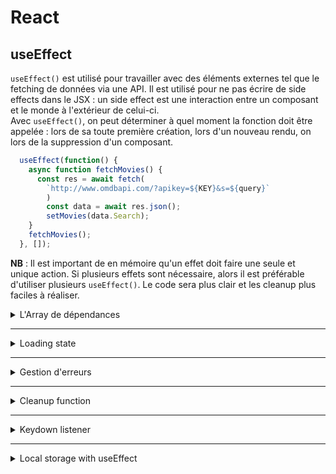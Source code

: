 # React

## useEffect

`useEffect()` est utilisé pour travailler avec des éléments externes tel que le fetching de données via une API. Il est utilisé pour ne pas écrire de side effects dans le JSX : un side effect est une interaction entre un composant et le monde à l'extérieur de celui-ci.  
Avec `useEffect()`, on peut déterminer à quel moment la fonction doit être appelée : lors de sa toute première création, lors d'un nouveau rendu, on lors de la suppression d'un composant.

```js
  useEffect(function() {
    async function fetchMovies() {
      const res = await fetch(
        `http://www.omdbapi.com/?apikey=${KEY}&s=${query}`
        )
        const data = await res.json();
        setMovies(data.Search);
    }
    fetchMovies();
  }, []);
```

**NB** : Il est important de en mémoire qu'un effet doit faire une seule et unique action. Si plusieurs effets sont nécessaire, alors il est préférable d'utiliser plusieurs `useEffect()`. Le code sera plus clair et les cleanup plus faciles à réaliser.

<details>
<summary>L'Array de dépendances</summary>

On peut passer en second argument du useEffect un tableau. Celui-ci va permettre de synnchroniser les données et savoir quand être exécuté (autrement dit, son cycle de vie) :
| Array | Synchronisation | Çycle de vie |
|:---:|:---:|:---:|
| useEffect(fn, [x, y, z]) | L'effect se synchronise avec x, y et z | Est exécuté au lancement ou sur une mise à jour du state |
| useEffect(fn, []) | L'effet ne se synchronise avec aucun état ou props | N'est exécuté qu'au lancement (rendu initial) |
| useEffect(fn) | L'effet se synchronise avec tout | Est exécuté à chaque rendu (déconseillé en règle générale)

<br/>
</details>

---
<details>
<summary>Loading state</summary>
<br/>

Pour faire comprendre à l'utilisateur qu'un composant est en cours de chargement, on affiche un composant temporaire qui sera remplacé par le composant final une fois que celui-ci aura les données dont il a besoin :

```js
const [isLoading, setIsLoading] = useState(false);
```

```js
useEffect(function() {
  async function fetchMovies() {
    setIsLoading(true); // <---
    const res = await fetch(
      `http://www.omdbapi.com/?apikey=${KEY}&s=${query}`
      )
      const data = await res.json();
      setMovies(data.Search);
      setIsLoading(false); // <---
  }
  fetchMovies();
}, []);
```

```js
<Box>
  {isLoading ? <Loader /> : <MovieList movies={movies} />}
</Box>
```

</details>

---
<details>
<summary>Gestion d'erreurs</summary>
<br/>

Il faut gérer les erreurs qui risquent d'arriver, que ce soit l'utilisateur qui perd sa connection, que ce soit le résultat de la recherche qui n'a eu aucun retour etc.

On place le block de code dans un trycatch et on retourne un message d'erreur suivant les différents cas :

```js
useEffect(function() {
  async function fetchMovies() {
    try { // <---  Ouverture du trycatch
      setIsLoading(true);
      const res = await fetch(`http://www.omdbapi.com/?apikey=${KEY}&s=${query}`);
      if (!res.ok) throw new Error(); // <--- Renvoi d'un message d'erreur en cas de problème avec le fetching

      const data = await res.json();

      if (data.Response === "False") throw new Error("Movie not found") // <--- Gestion d'erreur en cas de résultats non fructueux
      setMovies(data.Search);

    } catch (err) { // <--- Gestion des erreurs avec le catch
      console.error(err.message); // <--- On log le message d'erreur en console
    } finally {
      setIsLoading(false); // <--- On redonne au isLoading sa valeur par défaut dans tous les cas dans le finally
    }
  }
  fetchMovies();
}, []);
```

Et on gère l'affichage :

```js
<Box>
  {isLoading && <Loader />} // <--- On affiche seulement le composant Loader si isLoading est true
  {!isLoading && !error && <MovieList movies={movies} />} // <--- On affiche la liste des films seulement si isLoading est true et qu'il n'y a pas d'erreurs (donc true).
  {error && <ErrorMessage message={error} />} // <--- On affiche le message d'erreur s'il y en a un, sinon rien.
</Box>
```

</details>

---
<details>
<summary>Cleanup function</summary>
<br/>

La fonction `cleanup` du useEffect est optionnelle. Elle est exécutée à deux reprises :

- Avant que l'effet soit exécuté de nouveau pour nettoyer le side effect précédent
- Après la suppression d'un composant pour reset le side effect si cela est nécessaire

La fonction `cleanup` est nécessaire dès que le side effect a toujours lieu après que le composant ait été rendu de nouveau ou qu'il ait été supprimé.

Pour mieux comprendre le rôle de cette fonction `cleanup` :

| Effect | cleanup |
|:-:|:-:|
| Requête HTTP | Annule la requête |
| Abonnement API | Annulation de l'abonnement |
| Start timer | Stop timer |
| Add event listener | Remove listener |

<br/>

```js
useEffect(function() {
  if (!title) return;
  document.title = `Movie | ${title}`;

  return function () { // <--- fonction cleanup : elle remet ici le titre de la page à la valeur souhaitée
    document.title = "usePopcorn";
  }
}, [title])
```

Pour cleanup un data fetching, on va avorter les requêtes lancées pour éviter une `race condition` : lorsque l'on fait une saisie dans une barre de recherche, chaque lettre tapée provoque un nouvelle requête alors que le mot entier n'a pas encore été tapé dans son intégralité. On va mettre en place un contrôleur qui va avorter les requêtes précédentes pour ne lancer que la dernière :

```js
useEffect(function () {
  const controller = new AbortController(); // <-- On créé un controlleur

  async function fetchMovies() {
    try {
      setIsLoading(true);
      setError("");

      const res = await fetch(
        `http://www.omdbapi.com/?apikey=${KEY}&s=${query}`,
        { signal: controller.signal } // <--- On place un signal en 2ème argument du fetch
      );

      if (!res.ok) throw new Error("Something went wrong with fetching movies");

      const data = await res.json();

      if (data.Response === "False") {
        throw new Error("Movie not found")
      }
      setMovies(data.Search);
      setError("");

    } catch (err) {
      
      if (err.name !== "AbortError") { // <--- On exclut le message d'erreur Abort car ce n'en n'est en réalité pas une
        console.error(err.message);
        setError(err.message);
      }

    } finally {
      setIsLoading(false);
    }
  }

  if (query.length < 3) {
    setMovies([]);
    setError("");
    return;
  }
  fetchMovies();

  return function () {
    controller.abort(); // <--- On appelle la fonction abort dans la fonction de cleanup
  }
}, [query]);
```

</details>

---
<details>
<summary>Keydown listener</summary>
<br/>

Pour écouter une touche, on pose un event listener sur le DOM :

```js
useEffect(
  function () {
    function callback (e) {
      if (e.code === "Escape") {
        onCloseMovie();
      }
    }

    document.addEventListener("keydown", callback); // <--- Pose du listener

    return function() {
      document.removeEventListener("keydown", callback); // <--- Suppression du listener dans la fonction de cleanup car sinon le listener sera dupliqué à chaque nouveau rendu
    }
}, [onCloseMovie])
```

</details>

---
<details>
<summary>Local storage with useEffect</summary>
<br/>

On met en place un useEffect pour stocker les données dans le localStorage :
```js
useEffect(function () {
  localStorage.setItem("watched", JSON.stringify(watched));
}, [watched])
```
Il sera exécuté de nouveau à chaque update de `watched`.

Il est également possible de gérer le local storage via les fonctions dîtes `handle` mais cela demande de répéter des lignes de codes (pour l'ajout, la suppression) : on préfère l'utilisation du useEffect.

</details>
